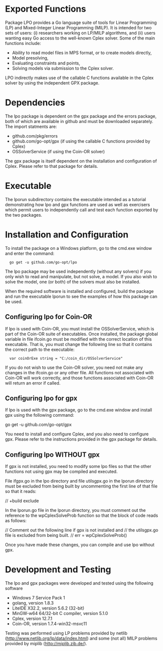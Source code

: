 # Exported Functions

Package LPO provides a Go language suite of tools for Linear Programming (LP) and Mixed-Integer Linear Programming (MILP). It is intended for two sets of users: (i) researchers working on LP/MILP algorithms, and (ii) users wanting easy Go access to the well-known Cplex solver. Some of the main functions include:

*	Ability to read model files in MPS format, or to create models directly,
*	Model presolving,
*	Evaluating constraints and points,
*	Solving models via submission to the Cplex solver.

LPO indirectly makes use of the callable C functions available in the Cplex solver by using the independent GPX package.

# Dependencies

The lpo package is dependent on the gpx package and the errors package, both of which are available in github and must be
downloaded separately. The import statments are:

*	github.com/pkg/errors
*	github.com/go-opt/gpx (if using the callable C functions provided by Cplex)
*	OSSolverService (if using the Coin-OR solver)

The gpx package is itself dependent on the installation and configuration of Cplex. Please refer to that package for details.

# Executable

The lporun subdirectory contains the executable intended as a tutorial demonstrating how lpo and gpx functions are used as well
as exercisers which permit users to independently call and test each function exported by the two packages.

# Installation and Configuration

To install the package on a Windows platform, go to the cmd.exe window and enter the command:
```
  go get -u github.com/go-opt/lpo
```

The lpo package may be used independently (without any solvers) if you only wish to read and manipulate, but not solve, a model. If you also wish to solve the model, one (or both) of the solvers must also be installed.

When the required software is installed and configured, build the package and run the executable lporun to 
see the examples of how this package can be used.

## Configuring lpo for Coin-OR

If lpo is used with Coin-OR, you must install the OSSolverService, which is part of the Coin-OR suite of executables. 
Once installed, the package global variable in file ifcoin.go must be modified with the correct location of this 
executable. That is, you must change the following line so that it contains the correct path to the executable:
```
  var coinOrExe string = "C:/coin_dir/OSSolverService"
```
If you do not wish to use the Coin-OR solver, you need not make any changes in the ifcoin.go or any other file. 
All functions not associated with Coin-OR will work correctly, and those functions associated with Coin-OR will return 
an error if called.

## Configuring lpo for gpx 

If lpo is used with the gpx package, go to the cmd.exe window and install gpx using the following command:

  go get -u github.com/go-opt/gpx

You need to install and configure Cplex, and you also need to configure gpx. Please refer to the instructions
provided in the gpx package for details.

## Configuring lpo WITHOUT gpx

If gpx is not installed, you need to modify some lpo files so that the other functions not using gpx may be compiled and
executed.

File ifgpx.go in the lpo directory and file utilsgpx.go in the lporun directory must be excluded from being built 
by uncommenting the first line of that file so that it reads:

  // +build exclude

In the lporun.go file in the lporun directory, you must comment out the reference to the wpCplexSolveProb function
so that the block of code reads as follows:

  // Comment out the following line if gpx is not installed and
  // the utilsgpx.go file is excluded from being built.
  // err = wpCplexSolveProb()

Once you have made these changes, you can compile and use lpo without gpx.

# Development and Testing

The lpo and gpx packages were developed and tested using the following software

* Windows 7 Service Pack 1
* golang, version 1.8.3
* LiteIDE X32.2, version 5.6.2 (32-bit)
* MinGW-w64 64/32-bit C compiler, version 5.1.0
* Cplex, version 12.7.1
* Coin-OR, version 1.7.4-win32-msvc11

Testing was performed using LP problems provided by netlib (http://www.netlib.org/lp/data/index.html) and some (not all)
MILP problems provided by miplib (http://miplib.zib.de/).
